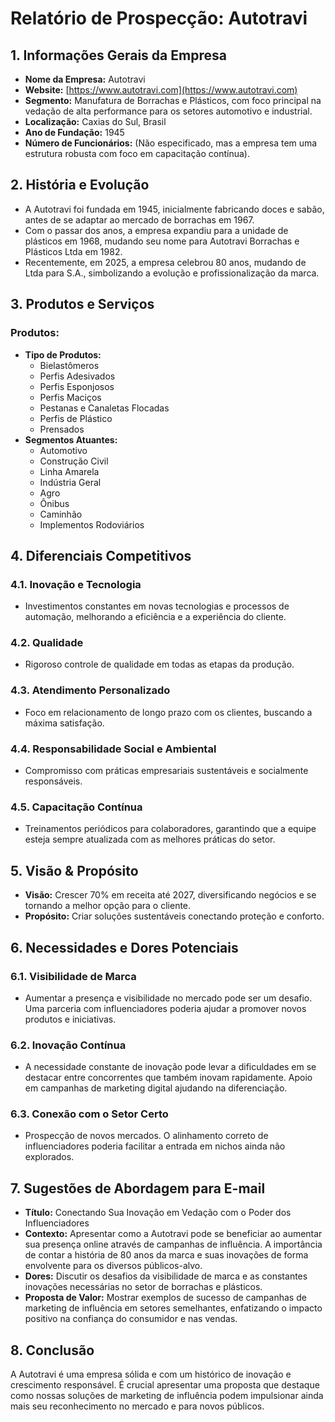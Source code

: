 # Relatório de Prospecção: Autotravi

## 1. Informações Gerais da Empresa
- **Nome da Empresa:** Autotravi
- **Website:** [https://www.autotravi.com](https://www.autotravi.com)
- **Segmento:** Manufatura de Borrachas e Plásticos, com foco principal na vedação de alta performance para os setores automotivo e industrial.
- **Localização:** Caxias do Sul, Brasil
- **Ano de Fundação:** 1945
- **Número de Funcionários:** (Não especificado, mas a empresa tem uma estrutura robusta com foco em capacitação contínua).

## 2. História e Evolução
- A Autotravi foi fundada em 1945, inicialmente fabricando doces e sabão, antes de se adaptar ao mercado de borrachas em 1967.
- Com o passar dos anos, a empresa expandiu para a unidade de plásticos em 1968, mudando seu nome para Autotravi Borrachas e Plásticos Ltda em 1982.
- Recentemente, em 2025, a empresa celebrou 80 anos, mudando de Ltda para S.A., simbolizando a evolução e profissionalização da marca.

## 3. Produtos e Serviços
### Produtos:
- **Tipo de Produtos:**
  - Bielastômeros
  - Perfis Adesivados
  - Perfis Esponjosos
  - Perfis Maciços
  - Pestanas e Canaletas Flocadas
  - Perfis de Plástico
  - Prensados
- **Segmentos Atuantes:**
  - Automotivo
  - Construção Civil
  - Linha Amarela
  - Indústria Geral
  - Agro
  - Ônibus
  - Caminhão
  - Implementos Rodoviários

## 4. Diferenciais Competitivos
### 4.1. Inovação e Tecnologia
- Investimentos constantes em novas tecnologias e processos de automação, melhorando a eficiência e a experiência do cliente.
  
### 4.2. Qualidade
- Rigoroso controle de qualidade em todas as etapas da produção.
  
### 4.3. Atendimento Personalizado
- Foco em relacionamento de longo prazo com os clientes, buscando a máxima satisfação.
  
### 4.4. Responsabilidade Social e Ambiental
- Compromisso com práticas empresariais sustentáveis e socialmente responsáveis.
  
### 4.5. Capacitação Contínua
- Treinamentos periódicos para colaboradores, garantindo que a equipe esteja sempre atualizada com as melhores práticas do setor.

## 5. Visão & Propósito
- **Visão:** Crescer 70% em receita até 2027, diversificando negócios e se tornando a melhor opção para o cliente.
- **Propósito:** Criar soluções sustentáveis conectando proteção e conforto.

## 6. Necessidades e Dores Potenciais
### 6.1. Visibilidade de Marca
- Aumentar a presença e visibilidade no mercado pode ser um desafio. Uma parceria com influenciadores poderia ajudar a promover novos produtos e iniciativas.
  
### 6.2. Inovação Contínua
- A necessidade constante de inovação pode levar a dificuldades em se destacar entre concorrentes que também inovam rapidamente. Apoio em campanhas de marketing digital ajudando na diferenciação.
  
### 6.3. Conexão com o Setor Certo
- Prospecção de novos mercados. O alinhamento correto de influenciadores poderia facilitar a entrada em nichos ainda não explorados.

## 7. Sugestões de Abordagem para E-mail
- **Título:** Conectando Sua Inovação em Vedação com o Poder dos Influenciadores
- **Contexto:** Apresentar como a Autotravi pode se beneficiar ao aumentar sua presença online através de campanhas de influência. A importância de contar a história de 80 anos da marca e suas inovações de forma envolvente para os diversos públicos-alvo.
- **Dores:** Discutir os desafios da visibilidade de marca e as constantes inovações necessárias no setor de borrachas e plásticos.
- **Proposta de Valor:** Mostrar exemplos de sucesso de campanhas de marketing de influência em setores semelhantes, enfatizando o impacto positivo na confiança do consumidor e nas vendas.

## 8. Conclusão
A Autotravi é uma empresa sólida e com um histórico de inovação e crescimento responsável. É crucial apresentar uma proposta que destaque como nossas soluções de marketing de influência podem impulsionar ainda mais seu reconhecimento no mercado e para novos públicos.